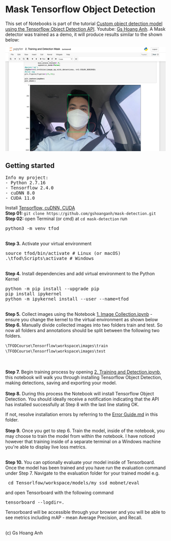 # Mask Tensorflow Object Detection

This set of Notebooks is part of the tutorial [Custom object detection model using the Tensorflow Object Detection API](https://github.com/gshoanganh/mask-detection).
Youtube: [Gs Hoang Anh](https://www.youtube.com/c/GsHoangAnh).
A Mask detector was trained as a demo, it will produce results similar to the shown below:

![Object detection demo](./git_media/mask-data-01.png)
<br/> 

## Getting started
<pre>
Info my project:
- Python 2.7.16
- Tensorflow 2.4.0
- cuDNN 8.0
- CUDA 11.0
</pre>
Install [Tensorflow, cuDNN, CUDA](https://www.tensorflow.org/install/source#macos)
<br/>
<b>Step 01: </b> `git clone https://github.com/gshoanganh/mask-detection.git` 
<br/>
<b>Step 02: </b> open Terminal (or cmd) at `cd mask-detection` run
<pre>
python3 -m venv tfod
</pre>  

<br/>
<b>Step 3.</b> Activate your virtual environment
<pre>
source tfod/bin/activate # Linux (or macOS)
.\tfod\Scripts\activate # Windows 
</pre>
<br/>
<b>Step 4.</b> Install dependencies and add virtual environment to the Python Kernel
<pre>
python -m pip install --upgrade pip
pip install ipykernel
python -m ipykernel install --user --name=tfod
</pre>
<br/>
<b>Step 5.</b> Collect images using the Notebook <a href="#">1. Image Collection.ipynb</a> - ensure you change the kernel to the virtual environment as shown below 
<br/>
<b>Step 6.</b> Manually divide collected images into two folders train and test. So now all folders and annotations should be split between the following two folders. <br/>

```js
\TFODCourse\Tensorflow\workspace\images\train
\TFODCourse\Tensorflow\workspace\images\test
```
<br/><br/>
<b>Step 7.</b> Begin training process by opening <a href="#">2. Training and Detection.ipynb</a>, this notebook will walk you through installing Tensorflow Object Detection, making detections, saving and exporting your model. 
<br /><br/>
<b>Step 8.</b> During this process the Notebook will install Tensorflow Object Detection. You should ideally receive a notification indicating that the API has installed successfully at Step 8 with the last line stating OK.  

If not, resolve installation errors by referring to the <a href="#">Error Guide.md</a> in this folder.
<br /> <br/>
<b>Step 9.</b> Once you get to step 6. Train the model, inside of the notebook, you may choose to train the model from within the notebook. I have noticed however that training inside of a separate terminal on a Windows machine you're able to display live loss metrics. 

<br />
<b>Step 10.</b> You can optionally evaluate your model inside of Tensorboard. Once the model has been trained and you have run the evaluation command under Step 7. Navigate to the evaluation folder for your trained model e.g. 
<pre> cd Tensorlfow/workspace/models/my_ssd_mobnet/eval</pre> 
and open Tensorboard with the following command
<pre>tensorboard --logdir=. </pre>
Tensorboard will be accessible through your browser and you will be able to see metrics including mAP - mean Average Precision, and Recall.
<br />


<br />

<p>(c) Gs Hoang Anh</p>


